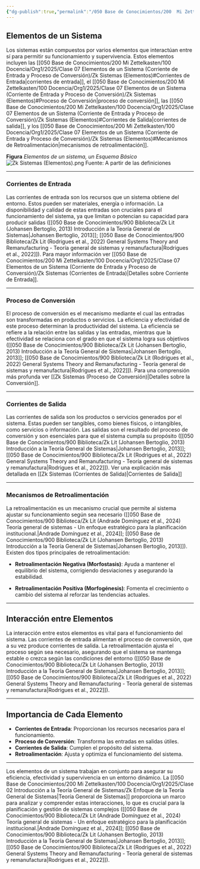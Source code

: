 ```yaml
---
{"dg-publish":true,"permalink":"/050 Base de Conocimientos/200  Mi Zettelkasten/100 Docencia/Org1/2025/Clase 07 Elementos de un Sistema (Corriente de Entrada y Proceso de Conversión)/Zk Sistemas (Elementos)/","tags":["digitalGarden","elementos"]}
---
```


## Elementos de un Sistema

Los sistemas están compuestos por varios elementos que interactúan entre sí para permitir su funcionamiento y supervivencia. Estos elementos incluyen las [[050 Base de Conocimientos/200  Mi Zettelkasten/100 Docencia/Org1/2025/Clase 07 Elementos de un Sistema (Corriente de Entrada y Proceso de Conversión)/Zk Sistemas (Elementos)#Corrientes de Entrada\|corrientes de entrada]], el [[050 Base de Conocimientos/200  Mi Zettelkasten/100 Docencia/Org1/2025/Clase 07 Elementos de un Sistema (Corriente de Entrada y Proceso de Conversión)/Zk Sistemas (Elementos)#Proceso de Conversión\|proceso de conversión]], las [[050 Base de Conocimientos/200  Mi Zettelkasten/100 Docencia/Org1/2025/Clase 07 Elementos de un Sistema (Corriente de Entrada y Proceso de Conversión)/Zk Sistemas (Elementos)#Corrientes de Salida\|corrientes de salida]], y los [[050 Base de Conocimientos/200  Mi Zettelkasten/100 Docencia/Org1/2025/Clase 07 Elementos de un Sistema (Corriente de Entrada y Proceso de Conversión)/Zk Sistemas (Elementos)#Mecanismos de Retroalimentación\|mecanismos de retroalimentación]].

**Figura**
_Elementos de un sistema, un Esquema Básico_
![Zk Sistemas (Elementos).png](/img/user/050%20Base%20de%20Conocimientos/200%20%20Mi%20Zettelkasten/100%20Docencia/Org1/2025/Clase%2007%20Elementos%20de%20un%20Sistema%20(Corriente%20de%20Entrada%20y%20Proceso%20de%20Conversi%C3%B3n)/000%20Adjuntos/Zk%20Sistemas%20(Elementos).png)
Fuente:  A partir de las definiciones

----
### Corrientes de Entrada

Las corrientes de entrada son los recursos que un sistema obtiene del entorno. Estos pueden ser materiales, energía o información. La disponibilidad y calidad de estas entradas son cruciales para el funcionamiento del sistema, ya que limitan o potencian su capacidad para producir salidas ([[050 Base de Conocimientos/900 Biblioteca/Zk Lit (Johansen Bertoglio, 2013) Introducción a la Teoría General de Sistemas\|Johansen Bertoglio, 2013]]; [[050 Base de Conocimientos/900 Biblioteca/Zk Lit (Rodrigues et al., 2022) General Systems Theory and Remanufacturing - Teoría general de sistemas y remanufactura\|Rodrigues et al., 2022]]). Para mayor información ver [[050 Base de Conocimientos/200  Mi Zettelkasten/100 Docencia/Org1/2025/Clase 07 Elementos de un Sistema (Corriente de Entrada y Proceso de Conversión)/Zk Sistemas (Corrientes de Entrada)\|Detalles sobre Corriente de Entrada]].

----
### Proceso de Conversión

El proceso de conversión es el mecanismo mediante el cual las entradas son transformadas en productos o servicios. La eficiencia y efectividad de este proceso determinan la productividad del sistema. La eficiencia se refiere a la relación entre las salidas y las entradas, mientras que la efectividad se relaciona con el grado en que el sistema logra sus objetivos ([[050 Base de Conocimientos/900 Biblioteca/Zk Lit (Johansen Bertoglio, 2013) Introducción a la Teoría General de Sistemas\|Johansen Bertoglio, 2013]]; [[050 Base de Conocimientos/900 Biblioteca/Zk Lit (Rodrigues et al., 2022) General Systems Theory and Remanufacturing - Teoría general de sistemas y remanufactura\|Rodrigues et al., 2022]]). Para una comprensión más profunda ver [[Zk Sistemas (Proceso de Conversión)\|Detalles sobre la Conversión]].

----
### Corrientes de Salida

Las corrientes de salida son los productos o servicios generados por el sistema. Estas pueden ser tangibles, como bienes físicos, o intangibles, como servicios o información. Las salidas son el resultado del proceso de conversión y son esenciales para que el sistema cumpla su propósito ([[050 Base de Conocimientos/900 Biblioteca/Zk Lit (Johansen Bertoglio, 2013) Introducción a la Teoría General de Sistemas\|Johansen Bertoglio, 2013]]; [[050 Base de Conocimientos/900 Biblioteca/Zk Lit (Rodrigues et al., 2022) General Systems Theory and Remanufacturing - Teoría general de sistemas y remanufactura\|Rodrigues et al., 2022]]).  Ver una explicación más detallada en [[Zk Sistemas (Corrientes de Salida)\|Corrientes de Salida]]

----
### Mecanismos de Retroalimentación

La retroalimentación es un mecanismo crucial que permite al sistema ajustar su funcionamiento según sea necesario ([[050 Base de Conocimientos/900 Biblioteca/Zk Lit (Andrade Domínguez et al., 2024) Teoría general de sistemas - Un enfoque estratégico para la planificación institucional.\|Andrade Domínguez et al., 2024]]; [[050 Base de Conocimientos/900 Biblioteca/Zk Lit (Johansen Bertoglio, 2013) Introducción a la Teoría General de Sistemas\|Johansen Bertoglio, 2013]]). Existen dos tipos principales de retroalimentación:

- **Retroalimentación Negativa (Morfostasis)**: Ayuda a mantener el equilibrio del sistema, corrigiendo desviaciones y asegurando la estabilidad.
    
- **Retroalimentación Positiva (Morfogénesis)**: Fomenta el crecimiento o cambio del sistema al reforzar las tendencias actuales.

----
## Interacción entre Elementos

La interacción entre estos elementos es vital para el funcionamiento del sistema. Las corrientes de entrada alimentan el proceso de conversión, que a su vez produce corrientes de salida. La retroalimentación ajusta el proceso según sea necesario, asegurando que el sistema se mantenga estable o crezca según las condiciones del entorno ([[050 Base de Conocimientos/900 Biblioteca/Zk Lit (Johansen Bertoglio, 2013) Introducción a la Teoría General de Sistemas\|Johansen Bertoglio, 2013]]; [[050 Base de Conocimientos/900 Biblioteca/Zk Lit (Rodrigues et al., 2022) General Systems Theory and Remanufacturing - Teoría general de sistemas y remanufactura\|Rodrigues et al., 2022]]).

----
## Importancia de Cada Elemento

- **Corrientes de Entrada**: Proporcionan los recursos necesarios para el funcionamiento.
- **Proceso de Conversión**: Transforma las entradas en salidas útiles.
- **Corrientes de Salida**: Cumplen el propósito del sistema.
- **Retroalimentación**: Ajusta y optimiza el funcionamiento del sistema.

----
Los elementos de un sistema trabajan en conjunto para asegurar su eficiencia, efectividad y supervivencia en un entorno dinámico. La [[050 Base de Conocimientos/200  Mi Zettelkasten/100 Docencia/Org1/2025/Clase 02 Introducción a la Teoría General de Sistemas/Zk Enfoque de la Teoría General de Sistemas\|Teoría General de Sistemas]] proporciona un marco para analizar y comprender estas interacciones, lo que es crucial para la planificación y gestión de sistemas complejos ([[050 Base de Conocimientos/900 Biblioteca/Zk Lit (Andrade Domínguez et al., 2024) Teoría general de sistemas - Un enfoque estratégico para la planificación institucional.\|Andrade Domínguez et al., 2024]]; [[050 Base de Conocimientos/900 Biblioteca/Zk Lit (Johansen Bertoglio, 2013) Introducción a la Teoría General de Sistemas\|Johansen Bertoglio, 2013]]; [[050 Base de Conocimientos/900 Biblioteca/Zk Lit (Rodrigues et al., 2022) General Systems Theory and Remanufacturing - Teoría general de sistemas y remanufactura\|Rodrigues et al., 2022]]).
